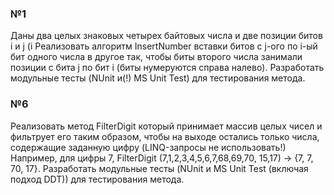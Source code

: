 <h3>№1</h3>
<p1>Даны два целых знаковых четырех байтовых числа и две позиции битов i и j (i<j).</p1>
<p1>Реализовать алгоритм InsertNumber вставки битов с j-ого по i-ый бит одного числа в другое так, </p1>
<p1>чтобы биты второго числа занимали позиции с бита j по бит i (биты нумеруются справа налево).</p1>
<p1>Разработать модульные тесты (NUnit и(!) MS Unit Test) для тестирования метода.</p1>
<h3>№6</h3>
<p1>Реализовать метод FilterDigit который принимает массив целых чисел и фильтрует его таким образом,</p1>
<p1>чтобы на выходе остались только числа, содержащие заданную цифру (LINQ-запросы не использовать!)</p1>
<p1>Например, для цифры 7, FilterDigit (7,1,2,3,4,5,6,7,68,69,70, 15,17) -> {7, 7, 70, 17}.</p1>
<p1>Разработать модульные тесты (NUnit и MS Unit Test (включая подход DDT)) для тестирования метода.</p1>
